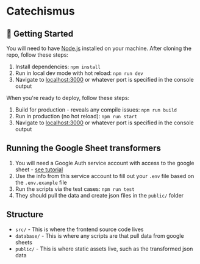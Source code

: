 # Catechismus

## 🚀 Getting Started

You will need to have [Node.js](https://nodejs.org/en/) installed on your machine. After cloning the repo, follow these steps:

1. Install dependencies: `npm install`
2. Run in local dev mode with hot reload: `npm run dev`
3. Navigate to [localhost:3000](http://localhost:3000) or whatever port is specified in the console output

When you're ready to deploy, follow these steps:

1. Build for production - reveals any compile issues: `npm run build`
2. Run in production (no hot reload): `npm run start`
3. Navigate to [localhost:3000](http://localhost:3000) or whatever port is specified in the console output

## Running the Google Sheet transformers

1. You will need a Google Auth service account with access to the google sheet - [see tutorial](https://www.webdavsystem.com/server/gsuite/service-account/)
2. Use the info from this service account to fill out your `.env` file based on the `.env.example` file
3. Run the scripts via the test cases: `npm run test`
4. They should pull the data and create json files in the `public/` folder

## Structure

- `src/` - This is where the frontend source code lives
- `database/` - This is where any scripts are that pull data from google sheets
- `public/` - This is where static assets live, such as the transformed json data
